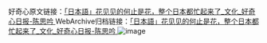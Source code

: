 好奇心原文链接：[「日本語」花见见的何止是花，整个日本都忙起来了_文化_好奇心日报-陈思吟 ](https://www.qdaily.com/articles/8102.html)
WebArchive归档链接：[「日本語」花见见的何止是花，整个日本都忙起来了_文化_好奇心日报-陈思吟 ](http://web.archive.org/web/20160511151404/http://www.qdaily.com:80/articles/8102.html)
![image](http://ww3.sinaimg.cn/large/007d5XDply1g3vanklwg5j30u04mrnpd)